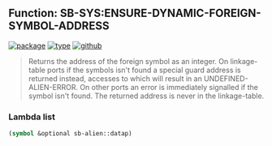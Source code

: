 ## Function: SB-SYS:ENSURE-DYNAMIC-FOREIGN-SYMBOL-ADDRESS
[![package](https://img.shields.io/badge/Package-SB--SYS-5f9ea0.svg?style=social&colorA=999999)](../) [![type](https://img.shields.io/badge/Type-Function-5f9ea0.svg?style=social&colorA=999999)](../#function) [![github](https://img.shields.io/badge/GitHub-View_the_source-5f9ea0.svg?style=social&colorA=999999&logo=github)](https://github.com/sbcl/sbcl/blob/master/src/code/foreign-load.lisp/) 

> Returns the address of the foreign symbol as an integer. On linkage-table
> ports if the symbols isn't found a special guard address is returned instead,
> accesses to which will result in an UNDEFINED-ALIEN-ERROR. On other ports an
> error is immediately signalled if the symbol isn't found. The returned address
> is never in the linkage-table.

### Lambda list
```cl
(symbol &optional sb-alien::datap)
```
